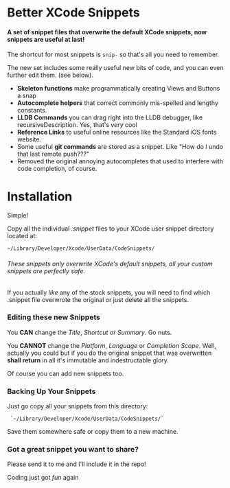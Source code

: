 Better XCode Snippets
=====================

#### A set of snippet files that **overwrite the default XCode snippets**, now snippets are useful at last!

  The shortcut for most snippets is  `snip-`  so that's all you need to remember.
  
  The new set includes some really useful new bits of code, and you can even further edit them. (see below).
 
- **Skeleton functions** make programmatically creating Views and Buttons a snap  
- **Autocomplete helpers** that correct commonly mis-spelled and lengthy constants.
- **LLDB Commands** you can drag right into the LLDB debugger, like recursiveDescription. Yes, that's _very_ cool
- **Reference Links** to useful online resources like the Standard iOS fonts website.
- Some useful **git commands** are stored as a snippet. Like "How do I undo that last remote push???"
- Removed the original annoying autocompletes that used to interfere with code completion, of course.
  

Installation
============

 Simple!
 
  Copy all the individual *.snippet* files to your XCode user snippet directory located at:
  
   `~/Library/Developer/Xcode/UserData/CodeSnippets/`
   
   

###### These snippets only overwrite XCode's default snippets, all your custom snippets are perfectly safe.

If you actually _like_ any of the stock snippets, you will need to find which .snippet file overwrote the original or just delete all the snippets.

### Editing these new Snippets

You **CAN** change the _*Title*_, _*Shortcut*_ or _*Summary*_. Go nuts.

You **CANNOT** change the _*Platform*_, _*Language*_ or _*Completion Scope*_.
Well, actually you could but if you do the original snippet that was overwritten __shall return__ in all it's immutable and indestructable glory.

Of course you can add new snippets too.

### Backing Up Your Snippets

  Just go copy all your snippets from this directory:
  
     `~/Library/Developer/Xcode/UserData/CodeSnippets/`

 Save them somewhere safe or copy them to a new machine.

### Got a great snippet you want to share?

   Please send it to me and I'll include it in the repo!
   
Coding just got _fun_ again
